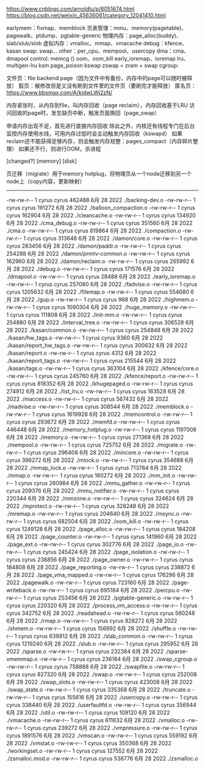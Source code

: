 https://www.cnblogs.com/arnoldlu/p/8051674.html
https://blog.csdn.net/weixin_45636061/category_12041410.html


earlymem：fixmap、memblock
页表管理：mmu、memory(pagetable)、pagewalk、ptdump、pgtable-generic
物理内存：page_alloc(buddy)、slab/slub/slob
虚拟内存：vmalloc、mmap、vmacache
debug：kfence、kasan
swap: swap...
other：per_cpu、mempool、usercopy
dma：cma、dmapool
control: memcg ()
oom、oom_kill
early_ioremap、ioremap
lru、multigen-lru
ksm
page_poison
kswap
zswap = zram + swap
cgroup: 

文件页：file backend page（因为文件中有备份，内存中的page可以随时被释放）
脏页：被修改但是又没有刷到文件里的文件页（要刷完才能释放）
匿名页：https://www.bbsmax.com/A/kjdwLWj2zN/

内存紧张时，从内存到file，叫内存回收（page reclaim），内存回收基于LRU
访问回收的page时，发生缺页中断，触发页面换回（page_swap）

申请内存出现不足，首先进行直接内存回收
除此之外，内核还有线程专门在后台监控内存使用水线，可用内存过低时会主动触发内存回收（kswapd）
如果reclaim还不能获得足够内存，则会触发内存规整：pages_compact（内存碎片整理）
如果还不行，则进行OOM，杀进程

[changed?]   [memory]  [disk]

页迁移（migrate）用于memory hotplug，将物理页从一个node迁移到另一个node上（copy内容，更新映射）



------------------------------
-rw-rw-r-- 1 cyrus cyrus  462488 6月  28  2022 ./backing-dev.o
-rw-rw-r-- 1 cyrus cyrus  191272 6月  28  2022 ./balloon_compaction.o
-rw-rw-r-- 1 cyrus cyrus  162904 6月  28  2022 ./cleancache.o
-rw-rw-r-- 1 cyrus cyrus  134920 6月  28  2022 ./cma_debug.o
-rw-rw-r-- 1 cyrus cyrus  351560 6月  28  2022 ./cma.o
-rw-rw-r-- 1 cyrus cyrus  819864 6月  28  2022 ./compaction.o
-rw-rw-r-- 1 cyrus cyrus  313648 6月  28  2022 ./damon/core.o
-rw-rw-r-- 1 cyrus cyrus  283456 6月  28  2022 ./damon/paddr.o
-rw-rw-r-- 1 cyrus cyrus  254288 6月  28  2022 ./damon/prmtv-common.o
-rw-rw-r-- 1 cyrus cyrus  162960 6月  28  2022 ./damon/reclaim.o
-rw-rw-r-- 1 cyrus cyrus  265992 6月  28  2022 ./debug.o
-rw-rw-r-- 1 cyrus cyrus  171576 6月  28  2022 ./dmapool.o
-rw-rw-r-- 1 cyrus cyrus   28488 6月  28  2022 ./early_ioremap.o
-rw-rw-r-- 1 cyrus cyrus  257080 6月  28  2022 ./fadvise.o
-rw-rw-r-- 1 cyrus cyrus 1205632 6月  28  2022 ./filemap.o
-rw-rw-r-- 1 cyrus cyrus  554680 6月  28  2022 ./gup.o
-rw-rw-r-- 1 cyrus cyrus     968 6月  28  2022 ./highmem.o
-rw-rw-r-- 1 cyrus cyrus 1090304 6月  28  2022 ./huge_memory.o
-rw-rw-r-- 1 cyrus cyrus  111808 6月  28  2022 ./init-mm.o
-rw-rw-r-- 1 cyrus cyrus  254880 6月  28  2022 ./interval_tree.o
-rw-rw-r-- 1 cyrus cyrus  306528 6月  28  2022 ./kasan/common.o
-rw-rw-r-- 1 cyrus cyrus  254848 6月  28  2022 ./kasan/hw_tags.o
-rw-rw-r-- 1 cyrus cyrus    9360 6月  28  2022 ./kasan/report_hw_tags.o
-rw-rw-r-- 1 cyrus cyrus  300632 6月  28  2022 ./kasan/report.o
-rw-rw-r-- 1 cyrus cyrus    4312 6月  28  2022 ./kasan/report_tags.o
-rw-rw-r-- 1 cyrus cyrus  215544 6月  28  2022 ./kasan/tags.o
-rw-rw-r-- 1 cyrus cyrus  363104 6月  28  2022 ./kfence/core.o
-rw-rw-r-- 1 cyrus cyrus  245760 6月  28  2022 ./kfence/report.o
-rw-rw-r-- 1 cyrus cyrus  818352 6月  28  2022 ./khugepaged.o
-rw-rw-r-- 1 cyrus cyrus  274912 6月  28  2022 ./list_lru.o
-rw-rw-r-- 1 cyrus cyrus  163528 6月  28  2022 ./maccess.o
-rw-rw-r-- 1 cyrus cyrus  567432 6月  28  2022 ./madvise.o
-rw-rw-r-- 1 cyrus cyrus  308544 6月  28  2022 ./memblock.o
-rw-rw-r-- 1 cyrus cyrus 1619928 6月  28  2022 ./memcontrol.o
-rw-rw-r-- 1 cyrus cyrus  293672 6月  28  2022 ./memfd.o
-rw-rw-r-- 1 cyrus cyrus  446448 6月  28  2022 ./memory_hotplug.o
-rw-rw-r-- 1 cyrus cyrus 1197008 6月  28  2022 ./memory.o
-rw-rw-r-- 1 cyrus cyrus  271368 6月  28  2022 ./mempool.o
-rw-rw-r-- 1 cyrus cyrus  725752 6月  28  2022 ./migrate.o
-rw-rw-r-- 1 cyrus cyrus  296408 6月  28  2022 ./mincore.o
-rw-rw-r-- 1 cyrus cyrus  396272 6月  28  2022 ./mlock.o
-rw-rw-r-- 1 cyrus cyrus  354688 6月  28  2022 ./mmap_lock.o
-rw-rw-r-- 1 cyrus cyrus  713784 6月  28  2022 ./mmap.o
-rw-rw-r-- 1 cyrus cyrus  160272 6月  28  2022 ./mm_init.o
-rw-rw-r-- 1 cyrus cyrus  260984 6月  28  2022 ./mmu_gather.o
-rw-rw-r-- 1 cyrus cyrus  209376 6月  28  2022 ./mmu_notifier.o
-rw-rw-r-- 1 cyrus cyrus  220344 6月  28  2022 ./mmzone.o
-rw-rw-r-- 1 cyrus cyrus  324624 6月  28  2022 ./mprotect.o
-rw-rw-r-- 1 cyrus cyrus  328248 6月  28  2022 ./mremap.o
-rw-rw-r-- 1 cyrus cyrus  204640 6月  28  2022 ./msync.o
-rw-rw-r-- 1 cyrus cyrus  682504 6月  28  2022 ./oom_kill.o
-rw-rw-r-- 1 cyrus cyrus 1249128 6月  28  2022 ./page_alloc.o
-rw-rw-r-- 1 cyrus cyrus  184208 6月  28  2022 ./page_counter.o
-rw-rw-r-- 1 cyrus cyrus  141960 6月  28  2022 ./page_ext.o
-rw-rw-r-- 1 cyrus cyrus  302776 6月  28  2022 ./page_io.o
-rw-rw-r-- 1 cyrus cyrus  245424 6月  28  2022 ./page_isolation.o
-rw-rw-r-- 1 cyrus cyrus  238856 6月  28  2022 ./page_owner.o
-rw-rw-r-- 1 cyrus cyrus  184808 6月  28  2022 ./page_reporting.o
-rw-rw-r-- 1 cyrus cyrus  238872 6月  28  2022 ./page_vma_mapped.o
-rw-rw-r-- 1 cyrus cyrus  176296 6月  28  2022 ./pagewalk.o
-rw-rw-r-- 1 cyrus cyrus  723160 6月  28  2022 ./page-writeback.o
-rw-rw-r-- 1 cyrus cyrus  695184 6月  28  2022 ./percpu.o
-rw-rw-r-- 1 cyrus cyrus  253456 6月  28  2022 ./pgtable-generic.o
-rw-rw-r-- 1 cyrus cyrus  220320 6月  28  2022 ./process_vm_access.o
-rw-rw-r-- 1 cyrus cyrus  342752 6月  28  2022 ./readahead.o
-rw-rw-r-- 1 cyrus cyrus  560248 6月  28  2022 ./rmap.o
-rw-rw-r-- 1 cyrus cyrus  928272 6月  28  2022 ./shmem.o
-rw-rw-r-- 1 cyrus cyrus  156992 6月  28  2022 ./shuffle.o
-rw-rw-r-- 1 cyrus cyrus  638912 6月  28  2022 ./slab_common.o
-rw-rw-r-- 1 cyrus cyrus 1219240 6月  28  2022 ./slub.o
-rw-rw-r-- 1 cyrus cyrus  295952 6月  28  2022 ./sparse.o
-rw-rw-r-- 1 cyrus cyrus  232384 6月  28  2022 ./sparse-vmemmap.o
-rw-rw-r-- 1 cyrus cyrus  236184 6月  28  2022 ./swap_cgroup.o
-rw-rw-r-- 1 cyrus cyrus  758888 6月  28  2022 ./swapfile.o
-rw-rw-r-- 1 cyrus cyrus  827320 6月  28  2022 ./swap.o
-rw-rw-r-- 1 cyrus cyrus  252008 6月  28  2022 ./swap_slots.o
-rw-rw-r-- 1 cyrus cyrus  423008 6月  28  2022 ./swap_state.o
-rw-rw-r-- 1 cyrus cyrus  335368 6月  28  2022 ./truncate.o
-rw-rw-r-- 1 cyrus cyrus  155616 6月  28  2022 ./usercopy.o
-rw-rw-r-- 1 cyrus cyrus  338440 6月  28  2022 ./userfaultfd.o
-rw-rw-r-- 1 cyrus cyrus  356944 6月  28  2022 ./util.o
-rw-rw-r-- 1 cyrus cyrus  109120 6月  28  2022 ./vmacache.o
-rw-rw-r-- 1 cyrus cyrus  611632 6月  28  2022 ./vmalloc.o
-rw-rw-r-- 1 cyrus cyrus  239272 6月  28  2022 ./vmpressure.o
-rw-rw-r-- 1 cyrus cyrus 1891576 6月  28  2022 ./vmscan.o
-rw-rw-r-- 1 cyrus cyrus  559192 6月  28  2022 ./vmstat.o
-rw-rw-r-- 1 cyrus cyrus  350368 6月  28  2022 ./workingset.o
-rw-rw-r-- 1 cyrus cyrus  127552 6月  28  2022 ./zsmalloc.mod.o
-rw-rw-r-- 1 cyrus cyrus  536776 6月  28  2022 ./zsmalloc.o
